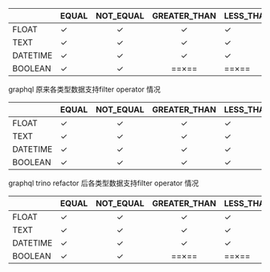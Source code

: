 |          | EQUAL | NOT_EQUAL | GREATER_THAN | LESS_THAN | LESS_THAN_OR_EQUAL | GREATER_THAN_OR_EQUAL | CONTAIN | IS_NULL |
| -------- | ----- | :-------: | :----------: | --------- | ------------------ | --------------------- | ------- | ------- |
| FLOAT    | ✓     |     ✓     |      ✓       | ✓         | ✓                  | ✓                     | ×       | ✓       |
| TEXT     | ✓     |     ✓     |      ✓       | ✓         | ✓                  | ✓                     | ✓       | ✓       |
| DATETIME | ✓     |     ✓     |      ✓       | ✓         | ✓                  | ✓                     | ==×==   | ✓       |
| BOOLEAN  | ✓     |     ✓     |    ==×==     | ==×==     | ==×==              | ==×==                 | ==×==   | ✓       |

graphql  原来各类型数据支持filter operator 情况

|          | EQUAL | NOT_EQUAL | GREATER_THAN | LESS_THAN | LESS_THAN_OR_EQUAL | GREATER_THAN_OR_EQUAL | CONTAIN | IS_NULL |
| -------- | ----- | :-------: | :----------: | --------- | ------------------ | --------------------- | ------- | ------- |
| FLOAT    | ✓     |     ✓     |      ✓       | ✓         | ✓                  | ✓                     | ×       | ✓       |
| TEXT     | ✓     |     ✓     |      ✓       | ✓         | ✓                  | ✓                     | ✓       | ✓       |
| DATETIME | ✓     |     ✓     |      ✓       | ✓         | ✓                  | ✓                     | ✓       | ✓       |
| BOOLEAN  | ✓     |     ✓     |      ✓       | ✓         | ✓                  | ✓                     | ✓       | ✓       |

graphql  trino refactor 后各类型数据支持filter operator 情况

|          | EQUAL | NOT_EQUAL | GREATER_THAN | LESS_THAN | LESS_THAN_OR_EQUAL | GREATER_THAN_OR_EQUAL | CONTAIN | IS_NULL |
| -------- | ----- | :-------: | :----------: | --------- | ------------------ | --------------------- | ------- | ------- |
| FLOAT    | ✓     |     ✓     |      ✓       | ✓         | ✓                  | ✓                     | ×       | ✓       |
| TEXT     | ✓     |     ✓     |      ✓       | ✓         | ✓                  | ✓                     | ✓       | ✓       |
| DATETIME | ✓     |     ✓     |      ✓       | ✓         | ✓                  | ✓                     | ==×==   | ✓       |
| BOOLEAN  | ✓     |     ✓     |    ==×==     | ==×==     | ==×==              | ==×==                 | ==×==   | ✓       |

